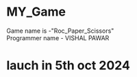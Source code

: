 # MY_Game
Game name is -"Roc_Paper_Scissors"
<br> Programmer name - VISHAL PAWAR
<h1>lauch in 5th oct 2024<h1>
